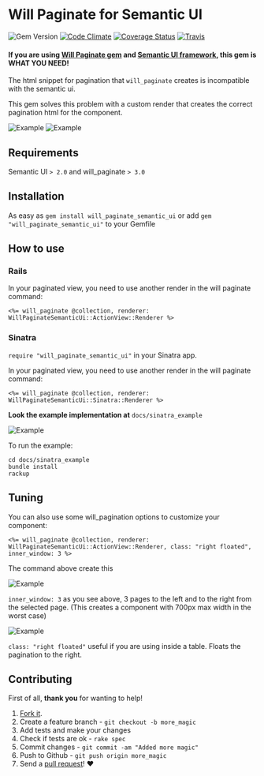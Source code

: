 # Will Paginate for Semantic UI

![Gem Version](https://img.shields.io/gem/v/will_paginate_semantic_ui.svg?style=flat-square) [![Code Climate](https://img.shields.io/codeclimate/github/rafaelbiriba/will_paginate_semantic_ui.svg?style=flat-square)](https://codeclimate.com/github/rafaelbiriba/will_paginate_semantic_ui) [![Coverage Status](https://img.shields.io/coveralls/rafaelbiriba/will_paginate_semantic_ui/master.svg?style=flat-square)](https://coveralls.io/r/rafaelbiriba/will_paginate_semantic_ui?branch=master) [![Travis](https://img.shields.io/travis/rafaelbiriba/will_paginate_semantic_ui/master.svg?style=flat-square)](https://travis-ci.org/rafaelbiriba/will_paginate_semantic_ui)

#### If you are using [Will Paginate gem](https://github.com/mislav/will_paginate) and [Semantic UI framework](http://semantic-ui.com/), this gem is WHAT YOU NEED!

The html snippet for pagination that `will_paginate` creates is incompatible with the semantic ui.

This gem solves this problem with a custom render that creates the correct pagination html for the component.

![Example](https://raw.githubusercontent.com/rafaelbiriba/will_paginate_semantic_ui/master/docs/example1.png)
![Example](https://raw.githubusercontent.com/rafaelbiriba/will_paginate_semantic_ui/master/docs/example2.png)

## Requirements

Semantic UI `> 2.0` and will_paginate `> 3.0`

## Installation

As easy as `gem install will_paginate_semantic_ui` or add `gem "will_paginate_semantic_ui"` to your Gemfile

## How to use

### Rails

In your paginated view, you need to use another render in the will paginate command:

`<%= will_paginate @collection, renderer: WillPaginateSemanticUi::ActionView::Renderer %>`

### Sinatra

 `require "will_paginate_semantic_ui"` in your Sinatra app.

In your paginated view, you need to use another render in the will paginate command:

`<%= will_paginate @collection, renderer: WillPaginateSemanticUi::Sinatra::Renderer %>`

**Look the example implementation at** `docs/sinatra_example`

![Example](https://raw.githubusercontent.com/rafaelbiriba/will_paginate_semantic_ui/master/docs/example_sinatra.png)

To run the example:

```
cd docs/sinatra_example
bundle install
rackup
```

## Tuning

You can also use some will_pagination options to customize your component:

`<%= will_paginate @collection, renderer: WillPaginateSemanticUi::ActionView::Renderer, class: "right floated", inner_window: 3 %>
`

The command above create this

![Example](https://raw.githubusercontent.com/rafaelbiriba/will_paginate_semantic_ui/master/docs/example1.png)

`inner_window: 3` as you see above, 3 pages to the left and to the right from the selected page. (This creates a component with 700px max width in the worst case)

![Example](https://raw.githubusercontent.com/rafaelbiriba/will_paginate_semantic_ui/master/docs/example3.png)

`class: "right floated"` useful if you are using inside a table. Floats the pagination to the right.

## Contributing

First of all, **thank you** for wanting to help!

1. [Fork it](https://help.github.com/articles/fork-a-repo).
2. Create a feature branch - `git checkout -b more_magic`
3. Add tests and make your changes
4. Check if tests are ok - `rake spec`
5. Commit changes - `git commit -am "Added more magic"`
6. Push to Github - `git push origin more_magic`
7. Send a [pull request](https://help.github.com/articles/using-pull-requests)! :heart:
